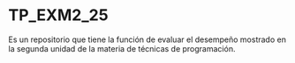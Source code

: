 # TP_EXM2_25
Es un repositorio que tiene la función de evaluar el desempeño mostrado en la segunda unidad de la materia de técnicas de programación.
